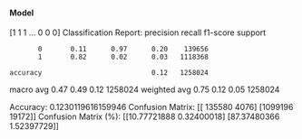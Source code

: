 #### Model
[1 1 1 ... 0 0 0]
Classification Report:
              precision    recall  f1-score   support

           0       0.11      0.97      0.20    139656
           1       0.82      0.02      0.03   1118368

    accuracy                           0.12   1258024
   macro avg       0.47      0.49      0.12   1258024
weighted avg       0.75      0.12      0.05   1258024

Accuracy: 0.1230119616159946
Confusion Matrix:
[[ 135580    4076]
 [1099196   19172]]
Confusion Matrix (%):
[[10.77721888  0.32400018]
 [87.37480366  1.52397729]]
